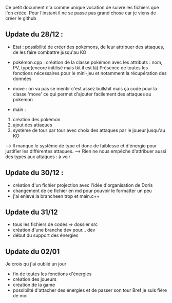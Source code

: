 Ce petit document n'a comme unique vocation de suivre les fichiers que l'on créée.
Pour l'instant il ne se passe pas grand chose car je viens de créer le github


## Update du 28/12 : 
- Etat : possibilité de créer des pokémons, de leur attribuer des attaques, de les faire combattre jusqu'au KO

- pokémon.cpp : création de la classe pokémon avec les attributs : nom, PV, type(encore initilisé mais tkt il est là)
    Présence de toutes les fonctions nécessaires pour le mini-jeu et notamment la récupération des données

- move : on va pas se mentir c'est assez bullshit mais ça code pour la classe 'move' ce qui permet d'ajouter facilement des attaques au pokemon

- main : 
1) création des pokémon
2) ajout des attaques
3) système de tour par tour avec choix des attaques par le joueur jusqu'au KO


--> Il manque le système de type et donc de faiblesse et d'énergie pour justifier les différentes attaques.
--> Rien ne nous empêche d'attribuer aussi des types aux attaques : à voir

## Update du 30/12 :

- création d'un fichier projection avec l'idée d'organisation de Doris
- changement de ce fichier en md pour pouvoir le formatter un peu
- j'ai enlevé la brancheen trop et main.c++

## Update du 31/12
- tous les fichiers de codes => dossier src
- création d'une branche dev pour... dev
- début du support des énergies

## Update du 02/01
Je crois qu j'ai oublié un jour
- fin de toutes les fonctions d'énergies
- création des joueurs
- création de la game
- possibilté d'attacher des énergies et de passer son tour
Bref je suis fière de moi
